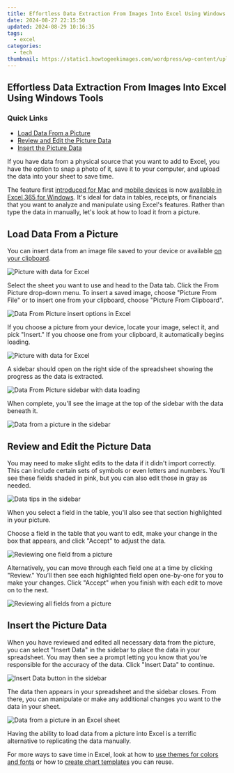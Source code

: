 ```yaml
---
title: Effortless Data Extraction From Images Into Excel Using Windows Tools
date: 2024-08-27 22:15:50
updated: 2024-08-29 10:16:35
tags:
  - excel
categories:
  - tech
thumbnail: https://static1.howtogeekimages.com/wordpress/wp-content/uploads/2021/09/microsoft_excel_hero_1200x675.jpg
---
```


## Effortless Data Extraction From Images Into Excel Using Windows Tools

### Quick Links

* [Load Data From a Picture](https://twitter-videos.techidaily.com/critical-alternatives-to-twitter-the-best-5-for-2024/)
* [Review and Edit the Picture Data](https://android-pokemon-go.techidaily.com/in-2024-the-most-useful-tips-for-pokemon-go-ultra-league-on-infinix-zero-30-5g-drfone-by-drfone-virtual-android/)
* [Insert the Picture Data](https://techidaily.com/undelete-lost-messages-from-oppo-find-x6-pro-by-fonelab-android-recover-messages/)

 If you have data from a physical source that you want to add to Excel, you have the option to snap a photo of it, save it to your computer, and upload the data into your sheet to save time.

 The feature first [introduced for Mac](https://win-able.techidaily.com/comprehensive-troubleshooting-making-your-vrchat-run-smoothly-again/) and [mobile devices](https://howto.techidaily.com/6-fixes-to-unfortunately-whatsapp-has-stopped-error-popups-on-poco-x6-drfone-by-drfone-fix-android-problems-fix-android-problems/) is now [available in Excel 365 for Windows](https://extra-information.techidaily.com/2024-approved-all-platform-guide-to-best-value-zero-cost-live-broadcast-technology/). It's ideal for data in tables, receipts, or financials that you want to analyze and manipulate using Excel's features. Rather than type the data in manually, let's look at how to load it from a picture.

##  Load Data From a Picture

 You can insert data from an image file saved to your device or available [on your clipboard](https://change-location.techidaily.com/in-2024-3-ways-for-android-pokemon-go-spoofing-on-vivo-y27-4g-drfone-by-drfone-virtual-android/).

![Picture with data for Excel](https://static1.howtogeekimages.com/wordpress/wp-content/uploads/2022/09/Picture-ExcelDataFromPicture.png) 

 Select the sheet you want to use and head to the Data tab. Click the From Picture drop-down menu. To insert a saved image, choose "Picture From File" or to insert one from your clipboard, choose "Picture From Clipboard".

![Data From Picture insert options in Excel](https://static1.howtogeekimages.com/wordpress/wp-content/uploads/2022/09/DataFromPictureOptions-ExcelDataFromPicture.png) 

 If you choose a picture from your device, locate your image, select it, and pick "Insert." If you choose one from your clipboard, it automatically begins loading.

![Picture with data for Excel](https://static1.howtogeekimages.com/wordpress/wp-content/uploads/2022/09/Picture-ExcelDataFromPicture.png) 

 A sidebar should open on the right side of the spreadsheet showing the progress as the data is extracted.

![Data From Picture sidebar with data loading](https://static1.howtogeekimages.com/wordpress/wp-content/uploads/2022/09/DataLoading-ExcelDataFromPicture.png) 

 When complete, you'll see the image at the top of the sidebar with the data beneath it.

![Data from a picture in the sidebar](https://static1.howtogeekimages.com/wordpress/wp-content/uploads/2022/09/DataLoaded-ExcelDataFromPicture.png) 

##  Review and Edit the Picture Data

 You may need to make slight edits to the data if it didn't import correctly. This can include certain sets of symbols or even letters and numbers. You'll see these fields shaded in pink, but you can also edit those in gray as needed.

![Data tips in the sidebar](https://static1.howtogeekimages.com/wordpress/wp-content/uploads/2022/09/DataTips-ExcelDataFromPicture.png) 

 When you select a field in the table, you'll also see that section highlighted in your picture.

 Choose a field in the table that you want to edit, make your change in the box that appears, and click "Accept" to adjust the data.

![Reviewing one field from a picture](https://static1.howtogeekimages.com/wordpress/wp-content/uploads/2022/09/ReviewField-ExcelDataFromPicture.png) 

 Alternatively, you can move through each field one at a time by clicking "Review." You'll then see each highlighted field open one-by-one for you to make your changes. Click "Accept" when you finish with each edit to move on to the next.

![Reviewing all fields from a picture](https://static1.howtogeekimages.com/wordpress/wp-content/uploads/2022/09/ReviewAllFields-ExcelDataFromPicture.png) 

##  Insert the Picture Data

 When you have reviewed and edited all necessary data from the picture, you can select "Insert Data" in the sidebar to place the data in your spreadsheet. You may then see a prompt letting you know that you're responsible for the accuracy of the data. Click "Insert Data" to continue.

![Insert Data button in the sidebar](https://static1.howtogeekimages.com/wordpress/wp-content/uploads/2022/09/InsertData-ExcelDataFromPicture.png) 

 The data then appears in your spreadsheet and the sidebar closes. From there, you can manipulate or make any additional changes you want to the data in your sheet.

![Data from a picture in an Excel sheet](https://static1.howtogeekimages.com/wordpress/wp-content/uploads/2022/09/InsertedPictureData-ExcelDataFromPicture.png) 

 Having the ability to load data from a picture into Excel is a terrific alternative to replicating the data manually.

 For more ways to save time in Excel, look at how to [use themes for colors and fonts](https://snapchat-videos.techidaily.com/new-djd-snaps-adding-tracks-to-enhance-videos-for-2024/) or how to [create chart templates](https://bypass-frp.techidaily.com/in-2024-5-quick-methods-to-bypass-itel-p40plus-frp-by-drfone-android/) you can reuse.

<ins class="adsbygoogle"
     style="display:block"
     data-ad-format="autorelaxed"
     data-ad-client="ca-pub-7571918770474297"
     data-ad-slot="1223367746"></ins>



<ins class="adsbygoogle"
     style="display:block"
     data-ad-client="ca-pub-7571918770474297"
     data-ad-slot="8358498916"
     data-ad-format="auto"
     data-full-width-responsive="true"></ins>
